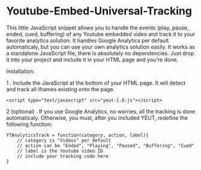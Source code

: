 Youtube-Embed-Universal-Tracking
================================

This little JavaScript snippet allows you to handle the events (play, pause, ended, cued, buffering) of any Youtube 
embedded video and track it to your favorite analytics solution. 
It handles Google Analytics per default automaticaly, but you can use your own analytics solution easily.
It works as a standalone JavaScript file, there is absolutely no dependencies. Just drop it into your project and include it in your HTML page and you're done.

Installation:

1 . Include the JavaScript at the bottom of your HTML page. It will detect and track all iframes existing onto the page.

    <script type="text/javascript" src="yeut-1.0.js"></script>	

2 (optional) . If you use Google Analytics, no worries, all the tracking is done automaticaly. Otherwise, you must, after you included 
YEUT, redefine the following function:

    YTAnalyticsTrack = function(category, action, label){
        // category is "Videos" per default
        // action can be "Ended", "Playing", "Paused", "Buffering", "Cued"
        // label is the Youtube video ID
        // include your tracking code here
    }

